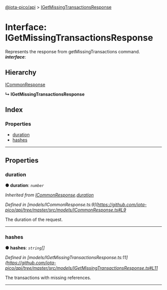 [@iota-pico/api](../README.md) > [IGetMissingTransactionsResponse](../interfaces/igetmissingtransactionsresponse.md)

# Interface: IGetMissingTransactionsResponse

Represents the response from getMissingTransactions command.
*__interface__*: 

## Hierarchy

 [ICommonResponse](icommonresponse.md)

**↳ IGetMissingTransactionsResponse**

## Index

### Properties

* [duration](igetmissingtransactionsresponse.md#duration)
* [hashes](igetmissingtransactionsresponse.md#hashes)

---

## Properties

<a id="duration"></a>

###  duration

**● duration**: *`number`*

*Inherited from [ICommonResponse](icommonresponse.md).[duration](icommonresponse.md#duration)*

*Defined in [models/ICommonResponse.ts:9](https://github.com/iota-pico/api/tree/master/src/models/ICommonResponse.ts#L9*

The duration of the request.

___
<a id="hashes"></a>

###  hashes

**● hashes**: *`string`[]*

*Defined in [models/IGetMissingTransactionsResponse.ts:11](https://github.com/iota-pico/api/tree/master/src/models/IGetMissingTransactionsResponse.ts#L11*

The transactions with missing references.

___

